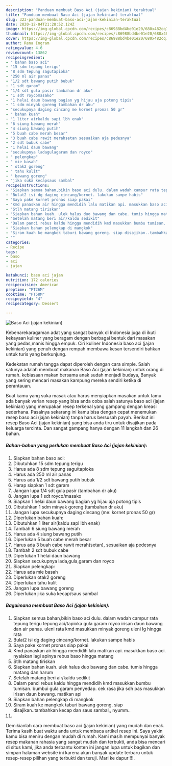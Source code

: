 ```yaml
---
description: "Panduan membuat Baso Aci (jajan kekinian) teraktual"
title: "Panduan membuat Baso Aci (jajan kekinian) teraktual"
slug: 323-panduan-membuat-baso-aci-jajan-kekinian-teraktual
date: 2020-12-04T21:28:52.124Z
image: https://img-global.cpcdn.com/recipes/c86988bd4be01e20/680x482cq70/baso-aci-jajan-kekinian-foto-resep-utama.jpg
thumbnail: https://img-global.cpcdn.com/recipes/c86988bd4be01e20/680x482cq70/baso-aci-jajan-kekinian-foto-resep-utama.jpg
cover: https://img-global.cpcdn.com/recipes/c86988bd4be01e20/680x482cq70/baso-aci-jajan-kekinian-foto-resep-utama.jpg
author: Rena Ingram
ratingvalue: 4.6
reviewcount: 13862
recipeingredient:
- " bahan baso aci"
- "15 sdm tepung terigu"
- "8 sdm tepung sagutapioka"
- "250 ml air panas"
- "1/2 sdt bawang putih bubuk"
- "1 sdt garam"
- "1/4 sdt gula pasir tambahan dr aku"
- "1 sdt roycomasako"
- "1 helai daun bawang bagian yg hijau aja potong tipis"
- "1 sdm minyak goreng tambahan dr aku"
- "secukupnya daging cincang me kornet pronas 50 gr"
- " bahan kuah"
- "1 liter airkaldu sapi lbh enak"
- "6 siung bawang merah"
- "4 siung bawang putih"
- "5 buah cabe merah besar"
- "3 buah cabe rawit merahsetan sesuaikan aja pedesnya"
- "2 sdt bubuk cabe"
- "1 helai daun bawang"
- "secukupnya ladagulagaram dan royco"
- " pelengkap"
- " mie basah"
- " otak2 goreng"
- " tahu kulit"
- " bawang goreng"
- "jika suka kecapsaus sambal"
recipeinstructions:
- "Siapkan semua bahan,bikin baso aci dulu. dalam wadah campur rata tepung terigu tepung aci/tapioka gula garam royco irisan daun bawang dan air panas. uleni rata kmd masukkan minyak goreng uleni lg hingga rata"
- "Bulat2 isi dg daging cincang/kornet. lakukan sampe habis"
- "Saya pake kornet pronas siap pakai"
- "Kmd panaskan air hingga mendidih lalu matikan api. masukkan baso aci. nyalakan lagi apinya rebus baso hingga matang"
- "Stlh matang tiriskan"
- "Siapkan bahan kuah. ulek halus duo bawang dan cabe. tumis hingga matang dan harum"
- "Setelah matang beri air/kaldu sedikit"
- "Dalam panci rebus kaldu hingga mendidih kmd masukkan bumbu tumisan. bumbui gula garam penyedap. cek rasa jika sdh pas masukkan irisan daun bawang. matikan api"
- "Siapkan bahan pelengkap di mangkok"
- "Siram kuah ke mangkok taburi bawang goreng. siap disajikan..tambahkan kecap dan saus sambal,, nyumm.."
- ""
categories:
- Recipe
tags:
- baso
- aci
- jajan

katakunci: baso aci jajan 
nutrition: 172 calories
recipecuisine: American
preptime: "PT26M"
cooktime: "PT58M"
recipeyield: "4"
recipecategory: Dessert

---
```



![Baso Aci (jajan kekinian)](https://img-global.cpcdn.com/recipes/c86988bd4be01e20/680x482cq70/baso-aci-jajan-kekinian-foto-resep-utama.jpg)

Kebenarekaragaman adat yang sangat banyak di Indonesia juga di ikuti kekayaan kuliner yang beragam dengan berbagai bentuk dari masakan yang pedas,manis hingga empuk. Ciri kuliner Indonesia baso aci (jajan kekinian) yang penuh dengan rempah membawa kesan tersendiri bahkan untuk turis yang berkunjung.




Kedekatan rumah tangga dapat diperoleh dengan cara simple. Salah satunya adalah membuat makanan Baso Aci (jajan kekinian) untuk orang di rumah. kebiasaan makan bersama anak sudah menjadi budaya, Banyak yang sering mencari masakan kampung mereka sendiri ketika di perantauan.

Buat kamu yang suka masak atau harus menyiapkan masakan untuk tamu ada banyak varian resep yang bisa anda coba salah satunya baso aci (jajan kekinian) yang merupakan resep terkenal yang gampang dengan kreasi sederhana. Pasalnya sekarang ini kamu bisa dengan cepat menemukan resep baso aci (jajan kekinian) tanpa harus bersusah payah.
Berikut ini resep Baso Aci (jajan kekinian) yang bisa anda tiru untuk disajikan pada keluarga tercinta. Dan sangat gampang hanya dengan 11 langkah dan 26 bahan.


<!--inarticleads1-->

##### Bahan-bahan yang perlukan membuat Baso Aci (jajan kekinian):

1. Siapkan  bahan baso aci:
1. Dibutuhkan 15 sdm tepung terigu
1. Harus ada 8 sdm tepung sagu/tapioka
1. Harus ada 250 ml air panas
1. Harus ada 1/2 sdt bawang putih bubuk
1. Harap siapkan 1 sdt garam
1. Jangan lupa 1/4 sdt gula pasir (tambahan dr aku)
1. Jangan lupa 1 sdt royco/masako
1. Siapkan 1 helai daun bawang bagian yg hijau aja potong tipis
1. Dibutuhkan 1 sdm minyak goreng (tambahan dr aku)
1. Jangan lupa secukupnya daging cincang (me: kornet pronas 50 gr)
1. Diperlukan  bahan kuah:
1. Dibutuhkan 1 liter air(kaldu sapi lbh enak)
1. Tambah 6 siung bawang merah
1. Harus ada 4 siung bawang putih
1. Diperlukan 5 buah cabe merah besar
1. Harus ada 3 buah cabe rawit merah(setan), sesuaikan aja pedesnya
1. Tambah 2 sdt bubuk cabe
1. Diperlukan 1 helai daun bawang
1. Siapkan secukupnya lada,gula,garam dan royco
1. Siapkan  pelengkap:
1. Harus ada  mie basah
1. Diperlukan  otak2 goreng
1. Diperlukan  tahu kulit
1. Jangan lupa  bawang goreng
1. Diperlukan jika suka kecap/saus sambal




<!--inarticleads2-->

##### Bagaimana membuat  Baso Aci (jajan kekinian):

1. Siapkan semua bahan,bikin baso aci dulu. dalam wadah campur rata tepung terigu tepung aci/tapioka gula garam royco irisan daun bawang dan air panas. uleni rata kmd masukkan minyak goreng uleni lg hingga rata
1. Bulat2 isi dg daging cincang/kornet. lakukan sampe habis
1. Saya pake kornet pronas siap pakai
1. Kmd panaskan air hingga mendidih lalu matikan api. masukkan baso aci. nyalakan lagi apinya rebus baso hingga matang
1. Stlh matang tiriskan
1. Siapkan bahan kuah. ulek halus duo bawang dan cabe. tumis hingga matang dan harum
1. Setelah matang beri air/kaldu sedikit
1. Dalam panci rebus kaldu hingga mendidih kmd masukkan bumbu tumisan. bumbui gula garam penyedap. cek rasa jika sdh pas masukkan irisan daun bawang. matikan api
1. Siapkan bahan pelengkap di mangkok
1. Siram kuah ke mangkok taburi bawang goreng. siap disajikan..tambahkan kecap dan saus sambal,, nyumm..
1. 




Demikianlah cara membuat baso aci (jajan kekinian) yang mudah dan enak. Terima kasih buat waktu anda untuk membaca artikel resep ini. Saya yakin kamu bisa meniru dengan mudah di rumah. Kami masih mempunyai banyak resep makanan rahasia yang sangat mudah dan terbukti, anda bisa mencari di situs kami, jika anda terbantu konten ini jangan lupa untuk bagikan dan simpan halaman website ini karena akan banyak update terbaru untuk resep-resep pilihan yang terbukti dan teruji. Mari ke dapur !!!. 
